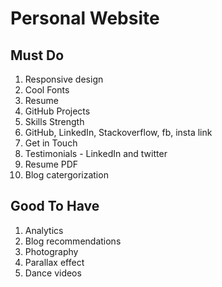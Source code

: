 # Personal Website

## Must Do
1. Responsive design
2. Cool Fonts
3. Resume
4. GitHub Projects
5. Skills Strength
6. GitHub, LinkedIn, Stackoverflow, fb, insta link
7. Get in Touch
8. Testimonials - LinkedIn and twitter
9. Resume PDF
10. Blog catergorization

## Good To Have
1. Analytics
2. Blog recommendations
3. Photography
4. Parallax effect
5. Dance videos


